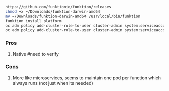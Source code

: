 ```sh
https://github.com/funktionio/funktion/releases
chmod +x ~/Downloads/funktion-darwin-amd64
mv ~/Downloads/funktion-darwin-amd64 /usr/local/bin/funktion
funktion install platform
oc adm policy add-cluster-role-to-user cluster-admin system:serviceaccount:funktion-system:exposecontroller
oc adm policy add-cluster-role-to-user cluster-admin system:serviceaccount:default:exposecontroller
```


### Pros
1) Native #need to verify

### Cons
1) More like microservices, seems to maintain one pod per function which always runs (not just when its needed)
